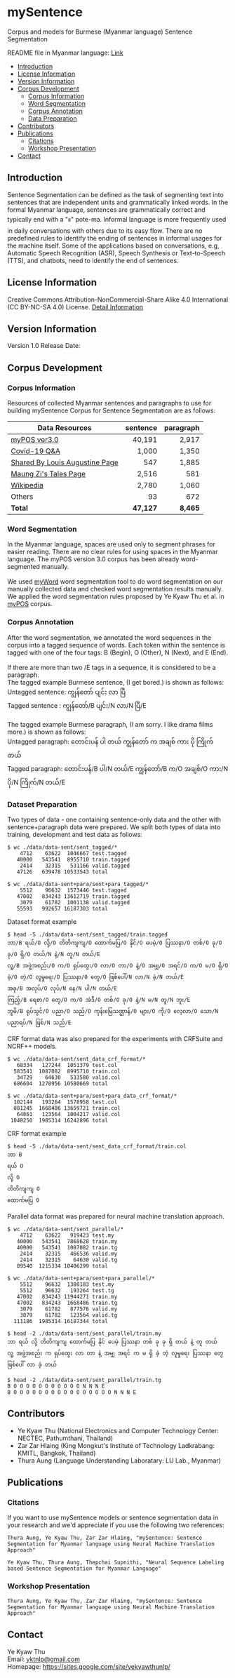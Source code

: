 # mySentence
Corpus and models for Burmese (Myanmar language) Sentence Segmentation

README file in Myanmar language: [Link](README_my.md)

- [Introduction](#Introduction)
- [License Information](#License-Information)
- [Version Information](#Version-Information)
- [Corpus Development](#Corpus-Development)
  - [Corpus Information](#Corpus-Information)
  - [Word Segmentation](#Word-Segmentation)
  - [Corpus Annotation](#Corpus-Annotation)
  - [Data Preparation](#Data-Preparation)
- [Contributors](#Contributors)
- [Publications](#Publications)
  - [Citations](#Citations)
  - [Workshop Presentation](#Workshop-Presentation)
- [Contact](#Contact)

## Introduction

Sentence Segmentation can be defined as the task of segmenting text into sentences that are independent units and grammatically linked words. In the formal Myanmar language, sentences are grammatically correct and typically end with a "။" pote-ma. Informal language is more frequently used in daily conversations with others due to its easy flow. There are no predefined rules to identify the ending of sentences in informal usages for the machine itself. Some of the applications based on conversations, e.g, Automatic Speech Recognition (ASR), Speech Synthesis or Text-to-Speech (TTS), and chatbots, need to identify the end of sentences. 

## License Information
Creative Commons Attribution-NonCommercial-Share Alike 4.0 International (CC BY-NC-SA 4.0) License. [Detail Information](https://creativecommons.org/licenses/by-nc-sa/4.0/)

## Version Information
Version 1.0 Release Date:

## Corpus Development

### Corpus Information
Resources of collected Myanmar sentences and paragraphs to use for building mySentence Corpus for Sentence Segmentation are as follows:

| Data Resources | sentence  | paragraph  |
|---|-: |-: |
| [myPOS ver3.0](https://github.com/ye-kyaw-thu/myPOS) | 40,191 | 2,917 |
| [Covid-19 Q&A](https://www3.nhk.or.jp/nhkworld/my/news/qa/coronavirus/) | 1,000 | 1,350 |
| [Shared By Louis Augustine Page](www.facebook.com/sharedbylouisaugustine) | 547 | 1,885 |
| [Maung Zi's Tales Page](www.facebook.com/MaungZiTales) | 2,516 | 581 |
| [Wikipedia](https://my.wikipedia.org/wiki/%E1%80%97%E1%80%9F%E1%80%AD%E1%80%AF%E1%80%85%E1%80%AC%E1%80%99%E1%80%BB%E1%80%80%E1%80%BA%E1%80%94%E1%80%BE%E1%80%AC) | 2,780 | 1,060 |
| Others | 93 | 672 |
| **Total** | **47,127** | **8,465** |

### Word Segmentation

In the Myanmar language, spaces are used only to segment phrases for easier reading. There are no clear rules for using spaces in the Myanmar language. The myPOS version 3.0 corpus has been already word-segmented manually.
<br /> <br />
We used [myWord](https://github.com/ye-kyaw-thu/myWord/) word segmentation tool to do word segmentation on our manually collected data and checked word segmentation results manually. We applied the word segmentation rules proposed by Ye Kyaw Thu et al. in [myPOS](https://github.com/ye-kyaw-thu/myPOS) corpus.

### Corpus Annotation

After the word segmentation, we annotated the word sequences in the corpus into a tagged sequence of words. Each token within the sentence is tagged with one of the four tags: B (Begin), O (Other), N (Next), and E (End). <br />
<br />
If there are more than two /E tags in a sequence, it is considered to be a paragraph.
<br />
The tagged example Burmese sentence, (I get bored.) is shown as follows: <br />
Untagged sentence: ကျွန်တော် ပျင်း လာ ပြီ <br />
Tagged sentence : ကျွန်တော်/B ပျင်း/N လာ/N ပြီ/E <br />
<br />
The tagged example Burmese paragraph, (I am sorry. I like drama films more.) is shown as follows: <br />
Untagged paragraph: တောင်းပန် ပါ တယ် ကျွန်တော် က အချစ် ကား ပို ကြိုက် တယ် <br />
Tagged paragraph: တောင်းပန်/B ပါ/N တယ်/E ကျွန်တော်/B က/O အချစ်/O ကား/N ပို/N ကြိုက်/N တယ်/E <br />

### Dataset Preparation

Two types of data - one containing sentence-only data and the other with sentence+paragraph data were prepared. We split both types of data into training, development and test data as follows:
```
$ wc ./data/data-sent/sent_tagged/*
    4712    63622  1046667 test.tagged
   40000   543541  8955710 train.tagged
    2414    32315   531166 valid.tagged
   47126   639478 10533543 total
   
$ wc ./data/data-sent+para/sent+para_tagged/*
    5512    96632  1573446 test.tagged
   47002   834243 13612719 train.tagged
    3079    61782  1001138 valid.tagged
   55593   992657 16187303 total
```
Dataset format example
```
$ head -5 ./data/data-sent/sent_tagged/train.tagged 
ဘာ/B ရယ်/O လို့/O တိတိကျကျ/O ထောက်မပြ/O နိုင်/O ပေမဲ့/O ပြဿနာ/O တစ်/O ခု/O ခု/O ရှိ/O တယ်/N နဲ့/N တူ/N တယ်/E
လူ့/B အဖွဲ့အစည်း/O က/O ရှပ်ထွေး/O လာ/O တာ/O နဲ့/O အမျှ/O အရင်/O က/O မ/O ရှိ/O ခဲ့/O တဲ့/O လူမှုရေး/O ပြဿနာ/O တွေ/O ဖြစ်ပေါ်/N လာ/N ခဲ့/N တယ်/E
အခု/B အလုပ်/O လုပ်/N နေ/N ပါ/N တယ်/E
ကြည့်/B ရေစာ/O တွေ/O က/O အဲဒီ/O တစ်/O ခု/O နဲ့/N မ/N တူ/N ဘူး/E
ဘူမိ/B ရုပ်သွင်/O ပညာ/O သည်/O ကုန်းမြေသဏ္ဌာန်/O များ/O ကို/O လေ့လာ/O သော/N ပညာရပ်/N ဖြစ်/N သည်/E
```

CRF format data was also prepared for the experiments with CRFSuite and NCRF++ models.
```
$ wc ./data/data-sent/sent_data_crf_format/*
   68334   127244  1051379 test.col
  583541  1087082  8995710 train.col
   34729    64630   533580 valid.col
  686604  1278956 10580669 total

$ wc ./data/data-sent+para/sent+para_data_crf_format/*
  102144   193264  1578958 test.col
  881245  1668486 13659721 train.col
   64861   123564  1004217 valid.col
 1048250  1985314 16242896 total
```
CRF format example
```
$ head -5 ./data/data-sent/sent_data_crf_format/train.col 
ဘာ B
ရယ် O
လို့ O
တိတိကျကျ O
ထောက်မပြ O
```
Parallel data format was prepared for neural machine translation approach.
```
$ wc ./data/data-sent/sent_parallel/*
    4712    63622   919423 test.my
   40000   543541  7868628 train.my
   40000   543541  1087082 train.tg
    2414    32315   466536 valid.my
    2414    32315    64630 valid.tg
   89540  1215334 10406299 total

$ wc ./data/data-sent+para/sent+para_parallel/*
    5512    96632  1380183 test.my
    5512    96632   193264 test.tg
   47002   834243 11944271 train.my
   47002   834243  1668486 train.tg
    3079    61782   877576 valid.my
    3079    61782   123564 valid.tg
  111186  1985314 16187344 total
```
```
$ head -2 ./data/data-sent/sent_parallel/train.my
ဘာ ရယ် လို့ တိတိကျကျ ထောက်မပြ နိုင် ပေမဲ့ ပြဿနာ တစ် ခု ခု ရှိ တယ် နဲ့ တူ တယ်
လူ့ အဖွဲ့အစည်း က ရှပ်ထွေး လာ တာ နဲ့ အမျှ အရင် က မ ရှိ ခဲ့ တဲ့ လူမှုရေး ပြဿနာ တွေ ဖြစ်ပေါ် လာ ခဲ့ တယ်

$ head -2 ./data/data-sent/sent_parallel/train.tg
B O O O O O O O O O O O N N N E
B O O O O O O O O O O O O O O O O N N N E
```

## Contributors
- Ye Kyaw Thu (National Electronics and Computer Technology Center: NECTEC, Pathumthani, Thailand)
- Zar Zar Hlaing (King Mongkut's Institute of Technology Ladkrabang: KMITL, Bangkok, Thailand)
- Thura Aung (Language Understanding Laboratary: LU Lab., Myanmar)

## Publications
### Citations
If you want to use mySentence models or sentence segmentation data in your research and we'd appreciate if you use the following two references:
```
Thura Aung, Ye Kyaw Thu, Zar Zar Hlaing, "mySentence: Sentence Segmentation for Myanmar language using Neural Machine Translation Approach"
```
```
Ye Kyaw Thu, Thura Aung, Thepchai Supnithi, "Neural Sequence Labeling based Sentence Segmentation for Myanmar Language"
```
### Workshop Presentation
```
Thura Aung, Ye Kyaw Thu, Zar Zar Hlaing, "mySentence: Sentence Segmentation for Myanmar language using Neural Machine Translation Approach"
```

## Contact

Ye Kyaw Thu <br />
Email: yktnlp@gmail.com <br />
Homepage: https://sites.google.com/site/yekyawthunlp/
